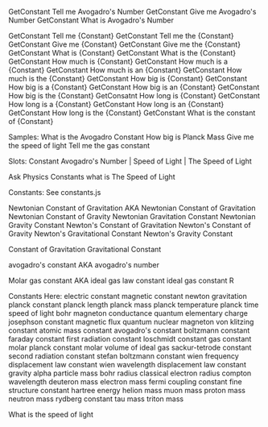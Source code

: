 GetConstant Tell me Avogadro's Number
GetConstant Give me Avogadro's Number
GetConstant What is Avogadro's Number

GetConstant Tell me {Constant}
GetConstant Tell me the {Constant}
GetConstant Give me {Constant}
GetConstant Give me the {Constant}
GetConstant What is {Constant}
GetConstant What is the {Constant}
GetConstant How much is {Constant}
GetConstant How much is a {Constant}
GetConstant How much is an {Constant}
GetConstant How much is the {Constant}
GetConstant How big is {Constant}
GetConstant How big is a {Constant}
GetConstant How big is an {Constant}
GetConstant How big is the {Constant}
GetConsatnt How long is {Constant}
GetConstant How long is a {Constant}
GetConstant How long is an {Constant}
GetConstant How long is the {Constant}
GetConstant What is the constant of {Constant}

Samples:
What is the Avogadro Constant
How big is Planck Mass
Give me the speed of light
Tell me the gas constant


Slots:
Constant
    Avogadro's Number | Speed of Light | The Speed of Light

Ask Physics Constants what is The Speed of Light

Constants: See constants.js


Newtonian Constant of Gravitation
AKA
Newtonian Constant of Gravitation
Newtonian Constant of Gravity
Newtonian Gravitation Constant
Newtonian Gravity Constant
Newton's Constant of Gravitation
Newton's Constant of Gravity
Newton's Gravitational Constant
Newton's Gravity Constant

Constant of Gravitation
Gravitational Constant

avogadro's constant AKA
avogadro's number

Molar gas constant AKA
ideal gas law constant
ideal gas constant
R

Constants Here:
electric constant
magnetic constant
newton gravitation
planck constant
planck length
planck mass
planck temperature
planck time
speed of light
bohr magneton
conductance quantum
elementary charge
josephson constant
magnetic flux quantum
nuclear magneton
von klitzing constant
atomic mass constant
avogadro's constant
boltzmann constant
faraday constant
first radiation constant
loschmidt constant
gas constant
molar planck constant
molar volume of ideal gas
sackur-tetrode constant
second radiation constant
stefan boltzmann constant
wien frequency displacement law constant 
wien wavelength displacement law constant
gravity
alpha particle mass
bohr radius
classical electron radius
compton wavelength
deuteron mass
electron mass
fermi coupling constant
fine structure constant
hartree energy
helion mass
muon mass
proton mass
neutron mass
rydberg constant
tau mass
triton mass


What is the speed of light

